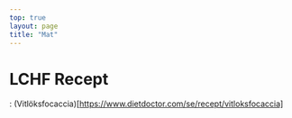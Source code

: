 ```yaml
---
top: true
layout: page
title: "Mat"
---
```


# LCHF Recept
: (Vitlöksfocaccia)[https://www.dietdoctor.com/se/recept/vitloksfocaccia]

